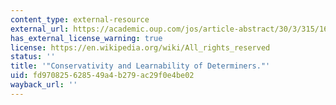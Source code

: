 ```yaml
---
content_type: external-resource
external_url: https://academic.oup.com/jos/article-abstract/30/3/315/1651359?redirectedFrom=fulltext
has_external_license_warning: true
license: https://en.wikipedia.org/wiki/All_rights_reserved
status: ''
title: '"Conservativity and Learnability of Determiners."'
uid: fd970825-6285-49a4-b279-ac29f0e4be02
wayback_url: ''
---
```

